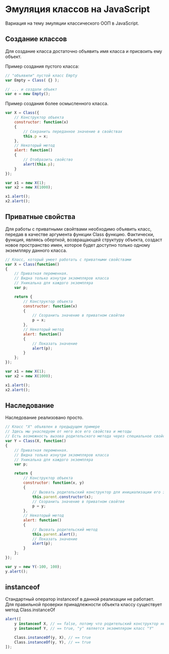 Эмуляция классов на JavaScript
==============================

Вариация на тему эмуляции классического ООП в JavaScript. 

Создание классов
----------------

Для создание класса достаточно объявить имя класса и присвоить ему объект.

Пример создания пустого класса:

```javascript
// "объявили" пустой класс Empty
var Empty = Class( {} );

// ... и создали объект
var e = new Empty();
```

Пример создания более осмысленного класса. 

```javascript
var X = Class({
	// Конструктор объекта
	constructor: function(x)
	{
		// Сохранить переданное значение в свойствах
		this.p = x;
	}, 
	// Некоторый метод
	alert: function()
	{
		// Отобразить свойство
		alert(this.p);
	}
});

var x1 = new X(1);
var x2 = new X(1000);

x1.alert();
x2.alert();
```

Приватные свойства
------------------

Для работы с приватными свойтвами необходимо объявить класс, передав в качестве аргумента функции Class функцию. Фактически, функция, являясь оберткой, возвращающей структуру объекта, создаст новое пространство имен, которое будет доступно только одному экземпляру данного класса. 

```javascript
// Класс, который умеет работать с приватными свойствами
var X = Class(function()
{
	// Приватная переменная. 
	// Видна только изнутри экземпляров класса
	// Уникальна для каждого экземпляра
	var p;

	return {
		// Конструктор объекта
		constructor: function(x)
		{
			// Созранить значение в приватном свойтве
			p = x;
		}, 
		// Некоторый метод
		alert: function()
		{
			// Показать значение
			alert(p);
		}
	};
});

var x1 = new X(1);
var x2 = new X(1000);

x1.alert();
x2.alert();
```

Наследование
------------

Наследование реализовано просто. 

```javascript
// Класс "X" объявлен в предыдущем примере
// Здесь мы унаследуем от него все его свойства и методы
// Есть возможность вызова родительского метода через специальное свойство
var Y = Class(X, function()
{
	// Приватная переменная. 
	// Видна только изнутри экземпляров класса
	// Уникальна для каждого экземпляра
	var p;

	return {
		// Конструктор объекта
		constructor: function(x, y)
		{
			// Вызвать родительский конструктор для инициализации его значения
			this.parent.constructor(x);
			// Созранить значение в приватном свойтве
			p = y;
		}, 
		// Некоторый метод
		alert: function()
		{
			// Вызвать родительский метод
			this.parent.alert();
			// Показать значение
			alert(p);
		}
	};
});

var y = new Y(-100, 100);
y.alert();
```

instanceof
----------

Стандартный оператор instanceof в данной реализации не работает. Для правильной проверки принадлежности объекта классу существует метод Class.instanceOf

```javascript
alert([
	y instanceof X, // == false, потому что родительский конструктор не в цепочке прототипов
	y instanceof Y, // == true, "y" является экземпляром класс "Y"

	Class.instanceOf(y, X), // == true
	Class.instanceOf(y, Y), // == true
]);
```
